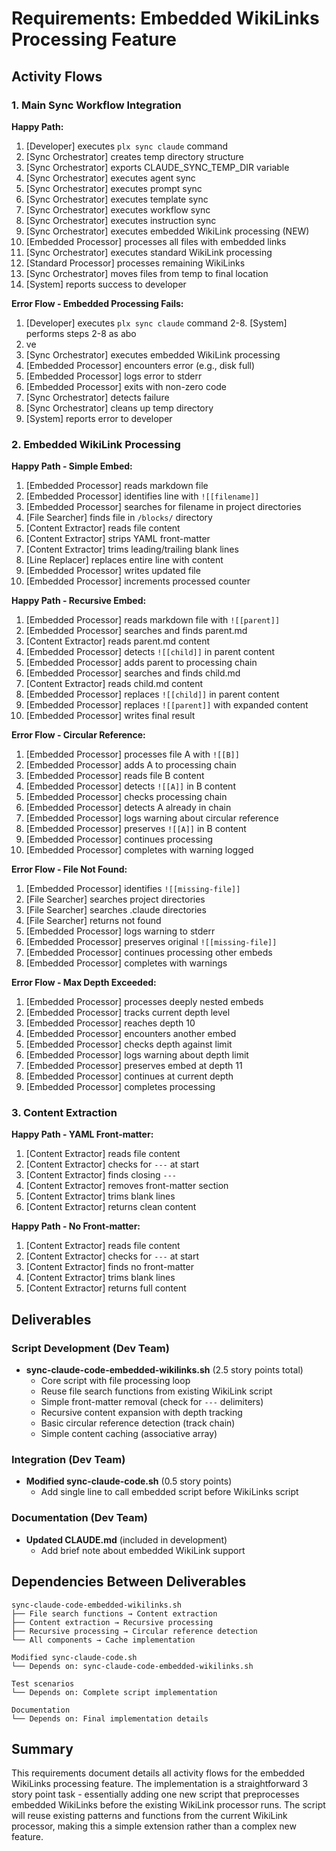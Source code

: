 # Requirements: Embedded WikiLinks Processing Feature

## Activity Flows

### 1. Main Sync Workflow Integration

**Happy Path:**
1. [Developer] executes `plx sync claude` command
2. [Sync Orchestrator] creates temp directory structure
3. [Sync Orchestrator] exports CLAUDE_SYNC_TEMP_DIR variable
4. [Sync Orchestrator] executes agent sync
5. [Sync Orchestrator] executes prompt sync
6. [Sync Orchestrator] executes template sync
7. [Sync Orchestrator] executes workflow sync
8. [Sync Orchestrator] executes instruction sync
9. [Sync Orchestrator] executes embedded WikiLink processing (NEW)
10. [Embedded Processor] processes all files with embedded links
11. [Sync Orchestrator] executes standard WikiLink processing
12. [Standard Processor] processes remaining WikiLinks
13. [Sync Orchestrator] moves files from temp to final location
14. [System] reports success to developer

**Error Flow - Embedded Processing Fails:**
1. [Developer] executes `plx sync claude` command
2-8. [System] performs steps 2-8 as abo
2. ve
9. [Sync Orchestrator] executes embedded WikiLink processing
10. [Embedded Processor] encounters error (e.g., disk full)
11. [Embedded Processor] logs error to stderr
12. [Embedded Processor] exits with non-zero code
13. [Sync Orchestrator] detects failure
14. [Sync Orchestrator] cleans up temp directory
15. [System] reports error to developer

### 2. Embedded WikiLink Processing

**Happy Path - Simple Embed:**
1. [Embedded Processor] reads markdown file
2. [Embedded Processor] identifies line with `![[filename]]`
3. [Embedded Processor] searches for filename in project directories
4. [File Searcher] finds file in `/blocks/` directory
5. [Content Extractor] reads file content
6. [Content Extractor] strips YAML front-matter
7. [Content Extractor] trims leading/trailing blank lines
8. [Line Replacer] replaces entire line with content
9. [Embedded Processor] writes updated file
10. [Embedded Processor] increments processed counter

**Happy Path - Recursive Embed:**
1. [Embedded Processor] reads markdown file with `![[parent]]`
2. [Embedded Processor] searches and finds parent.md
3. [Content Extractor] reads parent.md content
4. [Embedded Processor] detects `![[child]]` in parent content
5. [Embedded Processor] adds parent to processing chain
6. [Embedded Processor] searches and finds child.md
7. [Content Extractor] reads child.md content
8. [Embedded Processor] replaces `![[child]]` in parent content
9. [Embedded Processor] replaces `![[parent]]` with expanded content
10. [Embedded Processor] writes final result

**Error Flow - Circular Reference:**
1. [Embedded Processor] processes file A with `![[B]]`
2. [Embedded Processor] adds A to processing chain
3. [Embedded Processor] reads file B content
4. [Embedded Processor] detects `![[A]]` in B content
5. [Embedded Processor] checks processing chain
6. [Embedded Processor] detects A already in chain
7. [Embedded Processor] logs warning about circular reference
8. [Embedded Processor] preserves `![[A]]` in B content
9. [Embedded Processor] continues processing
10. [Embedded Processor] completes with warning logged

**Error Flow - File Not Found:**
1. [Embedded Processor] identifies `![[missing-file]]`
2. [File Searcher] searches project directories
3. [File Searcher] searches .claude directories
4. [File Searcher] returns not found
5. [Embedded Processor] logs warning to stderr
6. [Embedded Processor] preserves original `![[missing-file]]`
7. [Embedded Processor] continues processing other embeds
8. [Embedded Processor] completes with warnings

**Error Flow - Max Depth Exceeded:**
1. [Embedded Processor] processes deeply nested embeds
2. [Embedded Processor] tracks current depth level
3. [Embedded Processor] reaches depth 10
4. [Embedded Processor] encounters another embed
5. [Embedded Processor] checks depth against limit
6. [Embedded Processor] logs warning about depth limit
7. [Embedded Processor] preserves embed at depth 11
8. [Embedded Processor] continues at current depth
9. [Embedded Processor] completes processing

### 3. Content Extraction

**Happy Path - YAML Front-matter:**
1. [Content Extractor] reads file content
2. [Content Extractor] checks for `---` at start
3. [Content Extractor] finds closing `---`
4. [Content Extractor] removes front-matter section
5. [Content Extractor] trims blank lines
6. [Content Extractor] returns clean content

**Happy Path - No Front-matter:**
1. [Content Extractor] reads file content
2. [Content Extractor] checks for `---` at start
3. [Content Extractor] finds no front-matter
4. [Content Extractor] trims blank lines
5. [Content Extractor] returns full content

## Deliverables

### Script Development (Dev Team)
- **sync-claude-code-embedded-wikilinks.sh** (2.5 story points total)
  - Core script with file processing loop
  - Reuse file search functions from existing WikiLink script
  - Simple front-matter removal (check for `---` delimiters)
  - Recursive content expansion with depth tracking
  - Basic circular reference detection (track chain)
  - Simple content caching (associative array)

### Integration (Dev Team)  
- **Modified sync-claude-code.sh** (0.5 story points)
  - Add single line to call embedded script before WikiLinks script

### Documentation (Dev Team)
- **Updated CLAUDE.md** (included in development)
  - Add brief note about embedded WikiLink support

## Dependencies Between Deliverables

```
sync-claude-code-embedded-wikilinks.sh
├── File search functions → Content extraction
├── Content extraction → Recursive processing
├── Recursive processing → Circular reference detection
└── All components → Cache implementation

Modified sync-claude-code.sh
└── Depends on: sync-claude-code-embedded-wikilinks.sh

Test scenarios
└── Depends on: Complete script implementation

Documentation
└── Depends on: Final implementation details
```

## Summary

This requirements document details all activity flows for the embedded WikiLinks processing feature. The implementation is a straightforward 3 story point task - essentially adding one new script that preprocesses embedded WikiLinks before the existing WikiLink processor runs. The script will reuse existing patterns and functions from the current WikiLink processor, making this a simple extension rather than a complex new feature.
